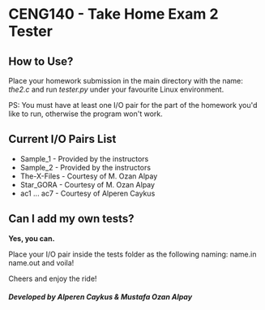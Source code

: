 <h1>CENG140 - Take Home Exam 2 Tester</h1>
<h2>How to Use?</h2>
<p>Place your homework submission in the main directory with the name: <i>the2.c</i> and run <i>tester.py</i> under your favourite Linux environment.</p>
<p>PS: You must have at least one I/O pair for the part of the homework you'd like to run, otherwise the program won't work.</p>
<h2>Current I/O Pairs List</h2>
<ul>
<li>Sample_1 - Provided by the instructors</li>
<li>Sample_2 - Provided by the instructors</li>
<li>The-X-Files - Courtesy of M. Ozan Alpay</li>
<li>Star_GORA - Courtesy of M. Ozan Alpay</li>
<li>ac1 ... ac7 - Courtesy of Alperen Caykus</li>

</ul>
<h2>Can I add my own tests?</h2>
<p><b>Yes, you can.</b></p>
<p>Place your I/O pair inside the tests folder as the following naming: name.in name.out and voila!</p>
<p>Cheers and enjoy the ride!</p>
<h5>Developed by <i>Alperen Caykus & Mustafa Ozan Alpay</i></h6>
